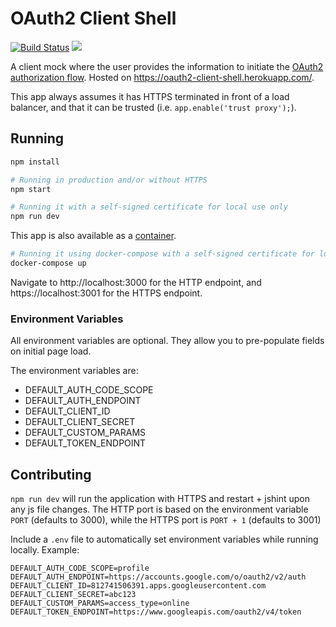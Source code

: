 # OAuth2 Client Shell

[![Build Status](https://travis-ci.org/neverendingqs/oauth2-client-shell.svg?branch=master)](https://travis-ci.org/neverendingqs/oauth2-client-shell)
[![](https://images.microbadger.com/badges/image/neverendingqs/oauth2-client-shell.svg)](https://microbadger.com/images/neverendingqs/oauth2-client-shell "Get your own image badge on microbadger.com")

A client mock where the user provides the information to initiate the [OAuth2 authorization flow](https://tools.ietf.org/html/rfc6749#section-4). Hosted on https://oauth2-client-shell.herokuapp.com/.

This app always assumes it has HTTPS terminated in front of a load balancer, and that it can be trusted (i.e. `app.enable('trust proxy');`).

## Running

```sh
npm install

# Running in production and/or without HTTPS
npm start

# Running it with a self-signed certificate for local use only
npm run dev
```

This app is also available as a [container](https://hub.docker.com/r/neverendingqs/oauth2-client-shell/).

```sh
# Running it using docker-compose with a self-signed certificate for local use only
docker-compose up
```

Navigate to http://localhost:3000 for the HTTP endpoint, and https://localhost:3001 for the HTTPS endpoint.

### Environment Variables

All environment variables are optional. They allow you to pre-populate fields on initial page load.

The environment variables are:

* DEFAULT_AUTH_CODE_SCOPE
* DEFAULT_AUTH_ENDPOINT
* DEFAULT_CLIENT_ID
* DEFAULT_CLIENT_SECRET
* DEFAULT_CUSTOM_PARAMS
* DEFAULT_TOKEN_ENDPOINT

## Contributing

`npm run dev` will run the application with HTTPS and restart + jshint upon any js file changes. The HTTP port is based on the environment variable `PORT` (defaults to 3000), while the HTTPS port is `PORT + 1` (defaults to 3001)

 Include a `.env` file to automatically set environment variables while running locally. Example:

```
DEFAULT_AUTH_CODE_SCOPE=profile
DEFAULT_AUTH_ENDPOINT=https://accounts.google.com/o/oauth2/v2/auth
DEFAULT_CLIENT_ID=812741506391.apps.googleusercontent.com
DEFAULT_CLIENT_SECRET=abc123
DEFAULT_CUSTOM_PARAMS=access_type=online
DEFAULT_TOKEN_ENDPOINT=https://www.googleapis.com/oauth2/v4/token
```
